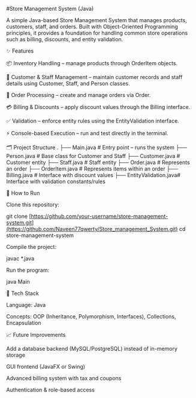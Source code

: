#Store Management System (Java)

A simple Java-based Store Management System that manages products, customers, staff, and orders. Built with Object-Oriented Programming principles, it provides a foundation for handling common store operations such as billing, discounts, and entity validation.

✨ Features

📦 Inventory Handling – manage products through OrderItem objects.

👥 Customer & Staff Management – maintain customer records and staff details using Customer, Staff, and Person classes.

🛒 Order Processing – create and manage orders via Order.

💳 Billing & Discounts – apply discount values through the Billing interface.

✅ Validation – enforce entity rules using the EntityValidation interface.

⚡ Console-based Execution – run and test directly in the terminal.

🗂 Project Structure
.
├── Main.java            # Entry point – runs the system
├── Person.java          # Base class for Customer and Staff
├── Customer.java        # Customer entity
├── Staff.java           # Staff entity
├── Order.java           # Represents an order
├── OrderItem.java       # Represents items within an order
├── Billing.java         # Interface with discount values
├── EntityValidation.java# Interface with validation constants/rules

🚀 How to Run

Clone this repository:

git clone [https://github.com/your-username/store-management-system.git](https://github.com/Naveen77qwerty/Store_management_System.git)
cd store-management-system


Compile the project:

javac *.java


Run the program:

java Main

🔧 Tech Stack

Language: Java

Concepts: OOP (Inheritance, Polymorphism, Interfaces), Collections, Encapsulation

📈 Future Improvements

Add a database backend (MySQL/PostgreSQL) instead of in-memory storage

GUI frontend (JavaFX or Swing)

Advanced billing system with tax and coupons

Authentication & role-based access
